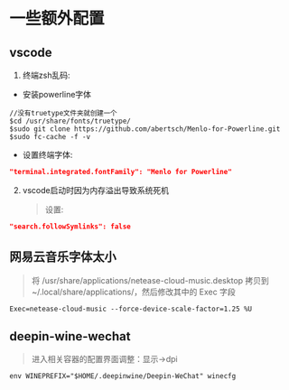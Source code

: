# 一些额外配置

## vscode

1. 终端zsh乱码:

- 安装powerline字体

```terminal
//没有truetype文件夹就创建一个
$cd /usr/share/fonts/truetype/
$sudo git clone https://github.com/abertsch/Menlo-for-Powerline.git
$sudo fc-cache -f -v
```

- 设置终端字体:

```json
"terminal.integrated.fontFamily": "Menlo for Powerline"
```

2. vscode启动时因为内存溢出导致系统死机
    >设置:

```json
"search.followSymlinks": false
```

## 网易云音乐字体太小

>将 /usr/share/applications/netease-cloud-music.desktop 拷贝到 ~/.local/share/applications/，然后修改其中的 Exec 字段

```
Exec=netease-cloud-music --force-device-scale-factor=1.25 %U
```

## deepin-wine-wechat

> 进入相关容器的配置界面调整：显示->dpi

```
env WINEPREFIX="$HOME/.deepinwine/Deepin-WeChat" winecfg
```
